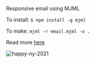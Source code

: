 Responsive email using MJML

To install: `$ npm install -g mjml`

To make: `mjml -r email.mjml -o .`

Read more [here](https://blog.logrocket.com/creating-responsive-emails-using-mjml/)

![happy-ny-2021](https://user-images.githubusercontent.com/13946156/103465456-483cef80-4d44-11eb-847a-7ddb0921426d.jpg)
